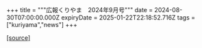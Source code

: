 +++
title = """広報くりやま　2024年9月号"""
date = 2024-08-30T07:00:00.000Z
expiryDate = 2025-01-22T22:18:52.716Z
tags = ["kuriyama","news"]
+++


[[source]](https://www.town.kuriyama.hokkaido.jp/site/koho/28572.html)
